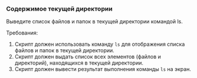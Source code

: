 
### Содержимое текущей директории

Выведите список файлов и папок в текущей директории командой ls.

Требования:
1. Скрипт должен использовать команду `ls` для отображения списка файлов и папок в текущей директории.
2. Скрипт должен выдать список всех элементов (файлов и директорий), находящихся в текущей директории.
3. Скрипт должен вывести результат выполнения команды `ls` на экран.